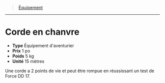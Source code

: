 ﻿---
!Equipment
Type: Équipement d'aventurier
Price: 1 po
Weight: 5 kg
Unity: 15 mètres
Id: equipment_hd.md#corde-en-chanvre
ParentLink: equipment_hd.md#Équipement
Name: Corde en chanvre
ParentName: Équipement
NameLevel: 1
Attributes: {}
---
> [Équipement](hd_equipment.md)

---

# Corde en chanvre

- **Type** Équipement d'aventurier
- **Prix** 1 po
- **Poids** 5 kg
- **Unité** 15 mètres

Une corde a 2 points de vie et peut être rompue en réussissant un test de Force DD 17.


